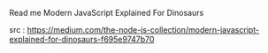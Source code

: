 Read me
Modern JavaScript Explained For Dinosaurs

src : https://medium.com/the-node-js-collection/modern-javascript-explained-for-dinosaurs-f695e9747b70
